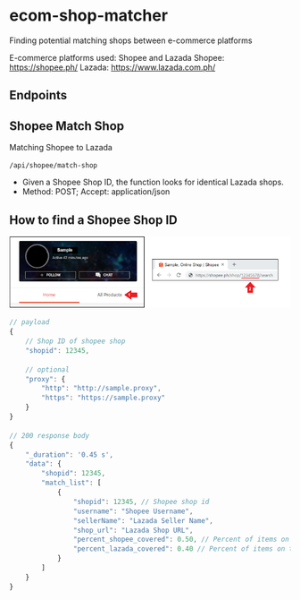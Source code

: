 # ecom-shop-matcher
Finding potential matching shops between e-commerce platforms

E-commerce platforms used: Shopee and Lazada
Shopee: https://shopee.ph/
Lazada: https://www.lazada.com.ph/
  
## Endpoints

## Shopee Match Shop
Matching Shopee to Lazada

`/api/shopee/match-shop`
- Given a Shopee Shop ID, the function looks for identical Lazada shops.
- Method: POST; Accept: application/json

## How to find a Shopee Shop ID

![plot](./shopee_shop_id.png)

```js
// payload
{
    // Shop ID of shopee shop
    "shopid": 12345,
    
    // optional
    "proxy": {
        "http": "http://sample.proxy",
        "https": "https://sample.proxy"
    }
}

// 200 response body
{
    "_duration": '0.45 s',
    "data": {
        "shopid": 12345,
        "match_list": [
            {
                "shopid": 12345, // Shopee shop id
                "username": "Shopee Username",
                "sellerName": "Lazada Seller Name",
                "shop_url": "Lazada Shop URL",
                "percent_shopee_covered": 0.50, // Percent of items on the Shopee shop that were matched on the Lazada shop
                "percent_lazada_covered": 0.40 // Percent of items on the Lazada shop that were matched on the Shopee shop
            }
        ]
    }
}

```
